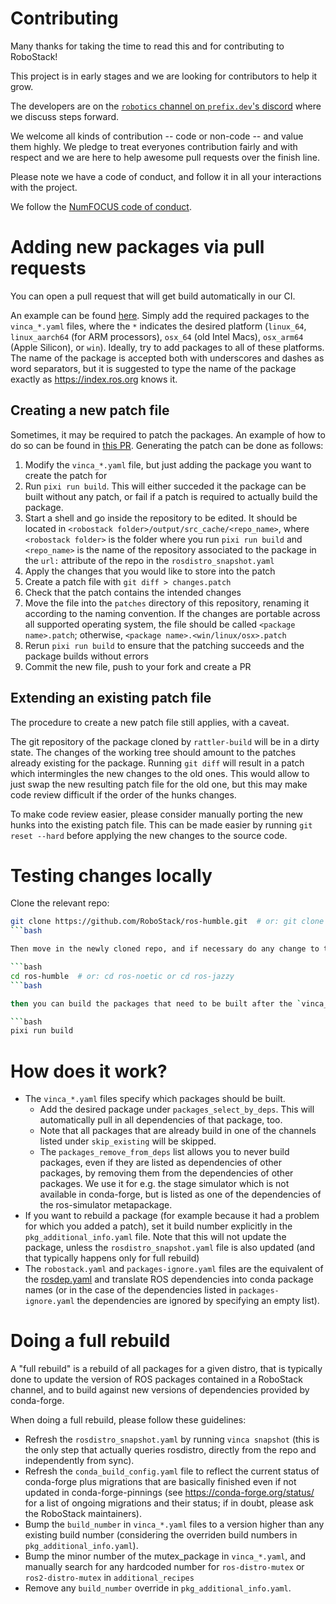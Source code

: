 # Contributing

Many thanks for taking the time to read this and for contributing to RoboStack!

This project is in early stages and we are looking for contributors to help it grow.

The developers are on the [`robotics` channel on `prefix.dev`'s discord](https://discord.gg/kKV8ZxyzY4) where we discuss steps forward.

We welcome all kinds of contribution -- code or non-code -- and value them
highly. We pledge to treat everyones contribution fairly and with respect and
we are here to help awesome pull requests over the finish line.

Please note we have a code of conduct, and follow it in all your interactions with the project.

We follow the [NumFOCUS code of conduct](https://numfocus.org/code-of-conduct).


# Adding new packages via pull requests
You can open a pull request that will get build automatically in our CI.

An example can be found [here](https://github.com/RoboStack/ros-humble/pull/257). Simply add the required packages to the `vinca_*.yaml` files, where the `*` indicates the desired platform (`linux_64`, `linux_aarch64` (for ARM processors), `osx_64` (old Intel Macs), `osx_arm64` (Apple Silicon), or `win`). Ideally, try to add packages to all of these platforms. The name of the package is accepted both with underscores and dashes as word separators, but it is suggested to type the name of the package exactly as https://index.ros.org knows it.

## Creating a new patch file
Sometimes, it may be required to patch the packages. An example of how to do so can be found in [this PR](https://github.com/RoboStack/ros-noetic/pull/32). Generating the patch can be done as follows:

1. Modify the `vinca_*.yaml` file, but just adding the package you want to create the patch for
2. Run `pixi run build`. This will either succeded it the package can be built without any patch, or fail if a patch is required to actually build the package.
4. Start a shell and go inside the repository to be edited. It should be located in `<robostack folder>/output/src_cache/<repo_name>`, where `<robostack folder>` is the folder where you run `pixi run build` and `<repo_name>` is the name of the repository associated to the package in the `url:` attribute of the repo in the `rosdistro_snapshot.yaml`
5. Apply the changes that you would like to store into the patch
6. Create a patch file with `git diff > changes.patch`
7. Check that the patch contains the intended changes
8. Move the file into the `patches` directory of this repository, renaming it according to the naming convention. If the changes are portable across all supported operating system, the file should be called `<package name>.patch`; otherwise, `<package name>.<win/linux/osx>.patch`
9. Rerun `pixi run build` to ensure that the patching succeeds and the package builds without errors
10. Commit the new file, push to your fork and create a PR

## Extending an existing patch file

The procedure to create a new patch file still applies, with a caveat.

The git repository of the package cloned by `rattler-build` will be in a dirty state. The changes of the working tree should amount to the patches already existing for the package.
Running `git diff` will result in a patch which intermingles the new changes to the old ones. This would allow to just swap the new resulting patch file for the old one, but this may make code review difficult if the order of the hunks changes.

To make code review easier, please consider manually porting the new hunks into the existing patch file. This can be made easier by running `git reset --hard` before applying the new changes to the source code.

# Testing changes locally

Clone the relevant repo:

```bash
git clone https://github.com/RoboStack/ros-humble.git  # or: git clone https://github.com/RoboStack/ros-noetic.git or git clone https://github.com/RoboStack/ros-jazzy.git
```bash

Then move in the newly cloned repo, and if necessary do any change to the `vinca_*.yaml` file for your platform:

```bash
cd ros-humble  # or: cd ros-noetic or cd ros-jazzy
```bash

then you can build the packages that need to be built after the `vinca_***.yaml` changes with:

```bash
pixi run build
```

# How does it work?

- The `vinca_*.yaml` files specify which packages should be built. 
  - Add the desired package under `packages_select_by_deps`. This will automatically pull in all dependencies of that package, too.
  - Note that all packages that are already build in one of the channels listed under `skip_existing` will be skipped. 
  - The `packages_remove_from_deps` list allows you to never build packages, even if they are listed as dependencies of other packages, by removing them from the dependencies of other packages. We use it for e.g. the stage simulator which is not available in conda-forge, but is listed as one of the dependencies of the ros-simulator metapackage.
- If you want to rebuild a package (for example because it had a problem for which you added a patch), set it build number explicitly in the `pkg_additional_info.yaml` file. Note that this will not update the package, unless the `rosdistro_snapshot.yaml` file is also updated (and that typically happens only for full rebuild)
- The `robostack.yaml` and `packages-ignore.yaml` files are the equivalent of the [rosdep.yaml](http://wiki.ros.org/rosdep/rosdep.yaml) and translate ROS dependencies into conda package names (or in the case of the dependencies listed in `packages-ignore.yaml` the dependencies are ignored by specifying an empty list).

# Doing a full rebuild

A "full rebuild" is a rebuild of all packages for a given distro, that is typically done to update the version of ROS packages contained in a RoboStack channel, and to build against new versions of dependencies provided by conda-forge.

When doing a full rebuild, please follow these guidelines:

- Refresh the `rosdistro_snapshot.yaml` by running `vinca snapshot` (this is the only step that actually queries rosdistro, directly from the repo and independently from sync).
- Refresh the `conda_build_config.yaml` file to reflect the current status of conda-forge plus migrations that are basically finished even if not updated in conda-forge-pinnings (see https://conda-forge.org/status/ for a list of ongoing migrations and their status; if in doubt, please ask the RoboStack maintainers).
- Bump the `build_number` in `vinca_*.yaml` files to a version higher than any existing build number (considering the overriden build numbers in `pkg_additional_info.yaml`).
- Bump the minor number of the mutex_package in `vinca_*.yaml`, and manually search for any hardcoded number for `ros-distro-mutex` or `ros2-distro-mutex` in `additional_recipes`
- Remove any `build_number` override in `pkg_additional_info.yaml`.
